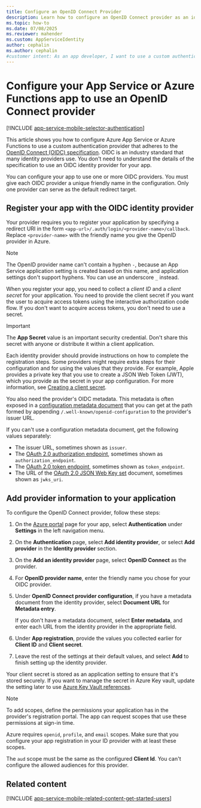 ```yaml
---
title: Configure an OpenID Connect Provider
description: Learn how to configure an OpenID Connect provider as an identity provider for your App Service or Azure Functions app.
ms.topic: how-to
ms.date: 07/08/2025
ms.reviewer: mahender
ms.custom: AppServiceIdentity
author: cephalin
ms.author: cephalin
#customer intent: As an app developer, I want to use a custom authentication provider that uses the OpenID Connect specification in Azure App Service.
---
```


# Configure your App Service or Azure Functions app to use an OpenID Connect provider

[!INCLUDE [app-service-mobile-selector-authentication](../../includes/app-service-mobile-selector-authentication.md)]

This article shows you how to configure Azure App Service or Azure Functions to use a custom authentication provider that adheres to the [OpenID Connect (OIDC) specification](https://openid.net/connect/). OIDC is an industry standard that many identity providers use. You don't need to understand the details of the specification to use an OIDC identity provider for your app.

You can configure your app to use one or more OIDC providers. You must give each OIDC provider a unique friendly name in the configuration. Only one provider can serve as the default redirect target.

## <a name="register"> </a>Register your app with the OIDC identity provider

Your provider requires you to register your application by specifying a redirect URI in the form `<app-url>/.auth/login/<provider-name>/callback`. Replace `<provider-name>` with the friendly name you give the OpenID provider in Azure.

> [!NOTE]
> The OpenID provider name can't contain a hyphen `-`, because an App Service application setting is created based on this name, and application settings don't support hyphens. You can use an underscore `_` instead.

When you register your app, you need to collect a *client ID* and a *client secret* for your application. You need to provide the client secret if you want the user to acquire access tokens using the interactive authorization code flow. If you don't want to acquire access tokens, you don't need to use a secret.

> [!IMPORTANT]
> The **App Secret** value is an important security credential. Don't share this secret with anyone or distribute it within a client application.

Each identity provider should provide instructions on how to complete the registration steps. Some providers might require extra steps for their configuration and for using the values that they provide. For example, Apple provides a private key that you use to create a JSON Web Token (JWT), which you provide as the secret in your app configuration. For more information, see [Creating a client secret](https://developer.apple.com/documentation/sign_in_with_apple/generate_and_validate_tokens).

You also need the provider's OIDC metadata. This metadata is often exposed in a [configuration metadata document](https://openid.net/specs/openid-connect-discovery-1_0.html#ProviderConfig) that you can get at the path formed by appending `/.well-known/openid-configuration` to the provider's issuer URL.

If you can't use a configuration metadata document, get the following values separately:

- The issuer URL, sometimes shown as `issuer`.
- The [OAuth 2.0 authorization endpoint](https://tools.ietf.org/html/rfc6749#section-3.1), sometimes shown as `authorization_endpoint`.
- The [OAuth 2.0 token endpoint](https://tools.ietf.org/html/rfc6749#section-3.2), sometimes shown as `token_endpoint`.
- The URL of the [OAuth 2.0 JSON Web Key set](https://tools.ietf.org/html/rfc8414#section-2) document, sometimes shown as `jwks_uri`.

## <a name="configure"> </a>Add provider information to your application

To configure the OpenID Connect provider, follow these steps:

1. On the [Azure portal](https://portal.azure.com) page for your app, select **Authentication** under **Settings** in the left navigation menu.

1. On the **Authentication** page, select **Add identity provider**, or select **Add provider** in the **Identity provider** section.

1. On the **Add an identity provider** page, select **OpenID Connect** as the provider.

1. For **OpenID provider name**, enter the friendly name you chose for your OIDC provider.

1. Under **OpenID Connect provider configuration**, if you have a metadata document from the identity provider, select **Document URL** for **Metadata entry**.

   If you don't have a metadata document, select **Enter metadata**, and enter each URL from the identity provider in the appropriate field.

1. Under **App registration**, provide the values you collected earlier for **Client ID** and **Client secret**.

1. Leave the rest of the settings at their default values, and select **Add** to finish setting up the identity provider.

Your client secret is stored as an application setting to ensure that it's stored securely. If you want to manage the secret in Azure Key vault, update the setting later to use [Azure Key Vault references](app-service-key-vault-references.md).

>[!NOTE]
>To add scopes, define the permissions your application has in the provider's registration portal. The app can request scopes that use these permissions at sign-in time.
>
>Azure requires `openid`, `profile`, and `email` scopes. Make sure that you configure your app registration in your ID provider with at least these scopes.
>
>The `aud` scope must be the same as the configured **Client Id**. You can't configure the allowed audiences for this provider.

## <a name="related-content"> </a>Related content

[!INCLUDE [app-service-mobile-related-content-get-started-users](../../includes/app-service-mobile-related-content-get-started-users.md)]

